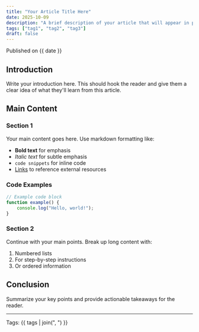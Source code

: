 ```yaml
---
title: "Your Article Title Here"
date: 2025-10-09
description: "A brief description of your article that will appear in previews and search results."
tags: ["tag1", "tag2", "tag3"]
draft: false
---
```


Published on {{ date }}

## Introduction

Write your introduction here. This should hook the reader and give them a clear idea of what they'll learn from this article.

## Main Content

### Section 1

Your main content goes here. Use markdown formatting like:

- **Bold text** for emphasis
- *Italic text* for subtle emphasis
- `code snippets` for inline code
- [Links](https://example.com) to reference external resources

### Code Examples

```javascript
// Example code block
function example() {
    console.log("Hello, world!");
}
```

### Section 2

Continue with your main points. Break up long content with:

1. Numbered lists
2. For step-by-step instructions
3. Or ordered information

## Conclusion

Summarize your key points and provide actionable takeaways for the reader.

---

Tags: {{ tags | join(", ") }}